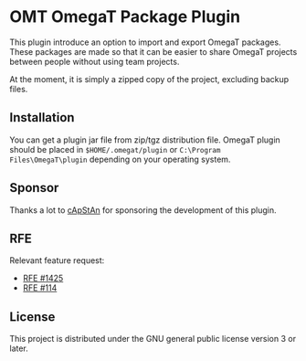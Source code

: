 # OMT OmegaT Package Plugin

This plugin introduce an option to import and export OmegaT packages. These packages are made so that it can be easier
to share OmegaT projects between people without using team projects.

At the moment, it is simply a zipped copy of the project, excluding backup files.

## Installation

You can get a plugin jar file from zip/tgz distribution file.
OmegaT plugin should be placed in `$HOME/.omegat/plugin` or `C:\Program Files\OmegaT\plugin`
depending on your operating system.

## Sponsor

Thanks a lot to [cApStAn](http://www.capstan.be/) for sponsoring the development of this plugin.

## RFE

Relevant feature request:

* [RFE #1425](https://sourceforge.net/p/omegat/feature-requests/1425/)
* [RFE #114](https://sourceforge.net/p/omegat/feature-requests/114/)

## License

This project is distributed under the GNU general public license version 3 or later.


